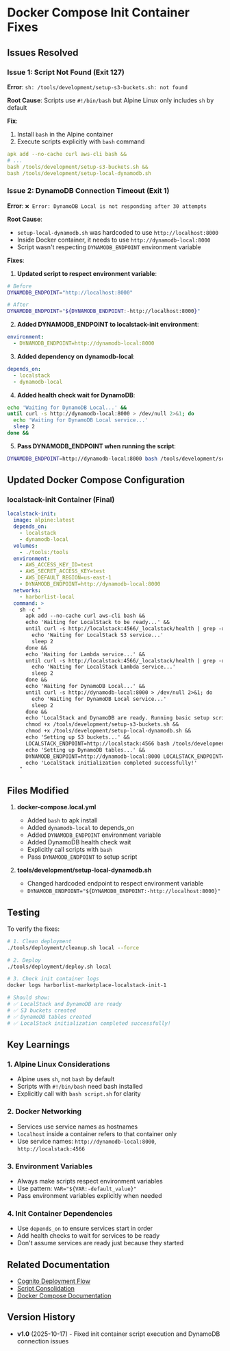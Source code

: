 # Docker Compose Init Container Fixes

## Issues Resolved

### Issue 1: Script Not Found (Exit 127)
**Error**: `sh: /tools/development/setup-s3-buckets.sh: not found`

**Root Cause**: Scripts use `#!/bin/bash` but Alpine Linux only includes `sh` by default

**Fix**:
1. Install `bash` in the Alpine container
2. Execute scripts explicitly with `bash` command

```yaml
apk add --no-cache curl aws-cli bash &&
# ...
bash /tools/development/setup-s3-buckets.sh &&
bash /tools/development/setup-local-dynamodb.sh
```

### Issue 2: DynamoDB Connection Timeout (Exit 1)
**Error**: `❌ Error: DynamoDB Local is not responding after 30 attempts`

**Root Cause**: 
- `setup-local-dynamodb.sh` was hardcoded to use `http://localhost:8000`
- Inside Docker container, it needs to use `http://dynamodb-local:8000`
- Script wasn't respecting `DYNAMODB_ENDPOINT` environment variable

**Fixes**:

1. **Updated script to respect environment variable**:
```bash
# Before
DYNAMODB_ENDPOINT="http://localhost:8000"

# After  
DYNAMODB_ENDPOINT="${DYNAMODB_ENDPOINT:-http://localhost:8000}"
```

2. **Added DYNAMODB_ENDPOINT to localstack-init environment**:
```yaml
environment:
  - DYNAMODB_ENDPOINT=http://dynamodb-local:8000
```

3. **Added dependency on dynamodb-local**:
```yaml
depends_on:
  - localstack
  - dynamodb-local
```

4. **Added health check wait for DynamoDB**:
```bash
echo 'Waiting for DynamoDB Local...' &&
until curl -s http://dynamodb-local:8000 > /dev/null 2>&1; do
  echo 'Waiting for DynamoDB Local service...'
  sleep 2
done &&
```

5. **Pass DYNAMODB_ENDPOINT when running the script**:
```bash
DYNAMODB_ENDPOINT=http://dynamodb-local:8000 bash /tools/development/setup-local-dynamodb.sh
```

## Updated Docker Compose Configuration

### localstack-init Container (Final)

```yaml
localstack-init:
  image: alpine:latest
  depends_on:
    - localstack
    - dynamodb-local
  volumes:
    - ./tools:/tools
  environment:
    - AWS_ACCESS_KEY_ID=test
    - AWS_SECRET_ACCESS_KEY=test
    - AWS_DEFAULT_REGION=us-east-1
    - DYNAMODB_ENDPOINT=http://dynamodb-local:8000
  networks:
    - harborlist-local
  command: >
    sh -c "
      apk add --no-cache curl aws-cli bash &&
      echo 'Waiting for LocalStack to be ready...' &&
      until curl -s http://localstack:4566/_localstack/health | grep -q '\"s3\": \"available\"'; do
        echo 'Waiting for LocalStack S3 service...'
        sleep 2
      done &&
      echo 'Waiting for Lambda service...' &&
      until curl -s http://localstack:4566/_localstack/health | grep -q '\"lambda\": \"available\"'; do
        echo 'Waiting for LocalStack Lambda service...'
        sleep 2
      done &&
      echo 'Waiting for DynamoDB Local...' &&
      until curl -s http://dynamodb-local:8000 > /dev/null 2>&1; do
        echo 'Waiting for DynamoDB Local service...'
        sleep 2
      done &&
      echo 'LocalStack and DynamoDB are ready. Running basic setup scripts...' &&
      chmod +x /tools/development/setup-s3-buckets.sh &&
      chmod +x /tools/development/setup-local-dynamodb.sh &&
      echo 'Setting up S3 buckets...' &&
      LOCALSTACK_ENDPOINT=http://localstack:4566 bash /tools/development/setup-s3-buckets.sh &&
      echo 'Setting up DynamoDB tables...' &&
      DYNAMODB_ENDPOINT=http://dynamodb-local:8000 LOCALSTACK_ENDPOINT=http://localstack:4566 bash /tools/development/setup-local-dynamodb.sh &&
      echo 'LocalStack initialization completed successfully!'
    "
```

## Files Modified

1. **docker-compose.local.yml**
   - Added `bash` to apk install
   - Added `dynamodb-local` to depends_on
   - Added `DYNAMODB_ENDPOINT` environment variable
   - Added DynamoDB health check wait
   - Explicitly call scripts with `bash`
   - Pass `DYNAMODB_ENDPOINT` to setup script

2. **tools/development/setup-local-dynamodb.sh**
   - Changed hardcoded endpoint to respect environment variable
   - `DYNAMODB_ENDPOINT="${DYNAMODB_ENDPOINT:-http://localhost:8000}"`

## Testing

To verify the fixes:

```bash
# 1. Clean deployment
./tools/deployment/cleanup.sh local --force

# 2. Deploy
./tools/deployment/deploy.sh local

# 3. Check init container logs
docker logs harborlist-marketplace-localstack-init-1

# Should show:
# ✅ LocalStack and DynamoDB are ready
# ✅ S3 buckets created
# ✅ DynamoDB tables created
# ✅ LocalStack initialization completed successfully!
```

## Key Learnings

### 1. Alpine Linux Considerations
- Alpine uses `sh`, not `bash` by default
- Scripts with `#!/bin/bash` need bash installed
- Explicitly call with `bash script.sh` for clarity

### 2. Docker Networking
- Services use service names as hostnames
- `localhost` inside a container refers to that container only
- Use service names: `http://dynamodb-local:8000`, `http://localstack:4566`

### 3. Environment Variables
- Always make scripts respect environment variables
- Use pattern: `VAR="${VAR:-default_value}"`
- Pass environment variables explicitly when needed

### 4. Init Container Dependencies
- Use `depends_on` to ensure services start in order
- Add health checks to wait for services to be ready
- Don't assume services are ready just because they started

## Related Documentation

- [Cognito Deployment Flow](./COGNITO_DEPLOYMENT_FLOW.md)
- [Script Consolidation](./SCRIPT_CONSOLIDATION.md)
- [Docker Compose Documentation](https://docs.docker.com/compose/)

## Version History

- **v1.0** (2025-10-17) - Fixed init container script execution and DynamoDB connection issues
